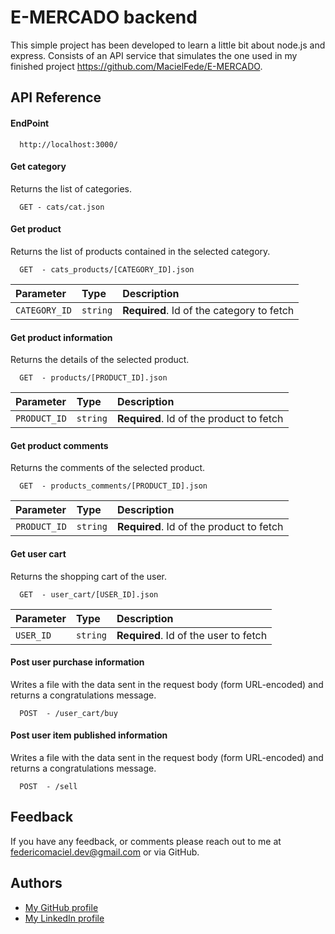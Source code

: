 
# E-MERCADO backend

This simple project has been developed to learn a little bit about 
node.js and express. Consists of an API service that simulates the one
used in my finished project https://github.com/MacielFede/E-MERCADO.
## API Reference

#### EndPoint

```
  http://localhost:3000/
```

#### Get category

Returns the list of categories.

```
  GET - cats/cat.json
```

#### Get product

Returns the list of products contained in the selected category.

```
  GET  - cats_products/[CATEGORY_ID].json
```

| Parameter | Type     | Description                       |
| :-------- | :------- | :-------------------------------- |
| `CATEGORY_ID`      | `string` | **Required**. Id of the category to fetch |

#### Get product information

Returns the details of the selected product.

```
  GET  - products/[PRODUCT_ID].json
```

| Parameter | Type     | Description                       |
| :-------- | :------- | :-------------------------------- |
| `PRODUCT_ID`      | `string` | **Required**. Id of the product to fetch |

#### Get product comments

Returns the comments of the selected product.

```
  GET  - products_comments/[PRODUCT_ID].json
```

| Parameter | Type     | Description                       |
| :-------- | :------- | :-------------------------------- |
| `PRODUCT_ID`      | `string` | **Required**. Id of the product to fetch |

#### Get user cart

Returns the shopping cart of the user.

```
  GET  - user_cart/[USER_ID].json
```

| Parameter | Type     | Description                       |
| :-------- | :------- | :-------------------------------- |
| `USER_ID`      | `string` | **Required**. Id of the user to fetch |

#### Post user purchase information

Writes a file with the data sent in the request body (form URL-encoded) and
 returns a congratulations message.

```
  POST  - /user_cart/buy
```

#### Post user item published information

Writes a file with the data sent in the request body (form URL-encoded) and
 returns a congratulations message.

```
  POST  - /sell
```


## Feedback

If you have any feedback, or comments please reach out to me at federicomaciel.dev@gmail.com or via GitHub.


## Authors

- [My GitHub profile](https://github.com/MacielFede)
- [My LinkedIn profile](https://uy.linkedin.com/in/federico-maciel?trk=people-guest_people_search-card)
